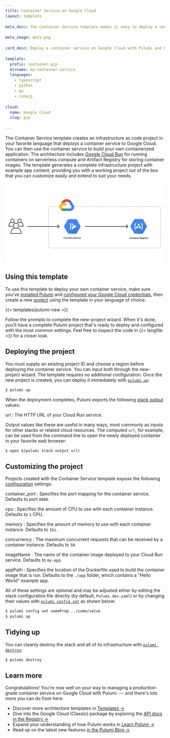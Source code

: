 ```yaml
---
title: Container Service on Google Cloud
layout: template

meta_desc: The Container Service template makes it easy to deploy a container service on Google Cloud with Pulumi and Google Cloud Run.

meta_image: meta.png

card_desc: Deploy a container service on Google Cloud with Pulumi and Google Cloud Run.

template:
  prefix: container-gcp
  dirname: my-container-service
  languages:
    - typescript
    - python
    - go
    - csharp

cloud:
  name: Google Cloud
  slug: gcp

---
```


The Container Service template creates an infrastructure as code project in your favorite language that deploys a container service to Google Cloud. You can then use the container service to build your own containerized application. The architecture includes [Google Cloud Run](/registry/packages/gcp/api-docs/cloudrun) for running containers on serverless compute and Artifact Registry for storing container images. The template generates a complete infrastructure project with example app content, providing you with a working project out of the box that you can customize easily and extend to suit your needs.

![An architecture diagram of the Pulumi Google Cloud Container Service template](./architecture.png)

## Using this template

To use this template to deploy your own container service, make sure you've [installed Pulumi](/docs/get-started/install) and [configured your Google Cloud credentials](/registry/packages/gcp/installation-configuration#credentials), then create a new [project](/docs/intro/concepts/project) using the template in your language of choice:

{{< templates/pulumi-new >}}

Follow the prompts to complete the new-project wizard. When it's done, you'll have a complete Pulumi project that's ready to deploy and configured with the most common settings. Feel free to inspect the code in {{< langfile >}} for a closer look.

## Deploying the project

You must supply an existing project ID and choose a region before deploying the container service. You can input both through the new-project wizard. The template requires no additional configuration. Once the new project is created, you can deploy it immediately with [`pulumi up`](/docs/reference/cli/pulumi_up):

```bash
$ pulumi up
```

When the deployment completes, Pulumi exports the following [stack output](/docs/intro/concepts/stack#outputs) values:

url
: The HTTP URL of your Cloud Run service.

Output values like these are useful in many ways, most commonly as inputs for other stacks or related cloud resources. The computed `url`, for example, can be used from the command line to open the newly deployed container in your favorite web browser:

```bash
$ open $(pulumi stack output url)
```

## Customizing the project

Projects created with the Container Service template expose the following [configuration](/docs/intro/concepts/config) settings:

container_port
: Specifies the port mapping for the container service. Defaults to port `8080`.

cpu
: Specifies the amount of CPU to use with each container instance. Defaults to `1` CPU.

memory
: Specifies the amount of memory to use with each container instance. Defaults to `1Gi`.

concurrency
: The maximum concurrent requests that can be received by a container instance. Defaults to `50`.

imageName
: The name of the container image deployed to your Cloud Run service. Defaults to `my-app`.

appPath
: Specifies the location of the Dockerfile used to build the container image that is run. Defaults to the `./app` folder, which contains a "Hello World" example app.

All of these settings are optional and may be adjusted either by editing the stack configuration file directly (by default, `Pulumi.dev.yaml`) or by changing their values with [`pulumi config set`](/docs/reference/cli/pulumi_config_set) as shown below:

```bash
$ pulumi config set someProp ../some/value
$ pulumi up
```

## Tidying up

You can cleanly destroy the stack and all of its infrastructure with [`pulumi destroy`](/docs/reference/cli/pulumi_destroy):

```bash
$ pulumi destroy
```

## Learn more

Congratulations! You're now well on your way to managing a production-grade container service on Google Cloud with Pulumi --- and there's lots more you can do from here:

* Discover more architecture templates in [Templates &rarr;](/templates)
* Dive into the Google Cloud (Classic) package by exploring the [API docs in the Registry &rarr;](/registry/packages/gcp)
* Expand your understanding of how Pulumi works in [Learn Pulumi &rarr;](/learn)
* Read up on the latest new features [in the Pulumi Blog &rarr;](/blog/tag/containers)
